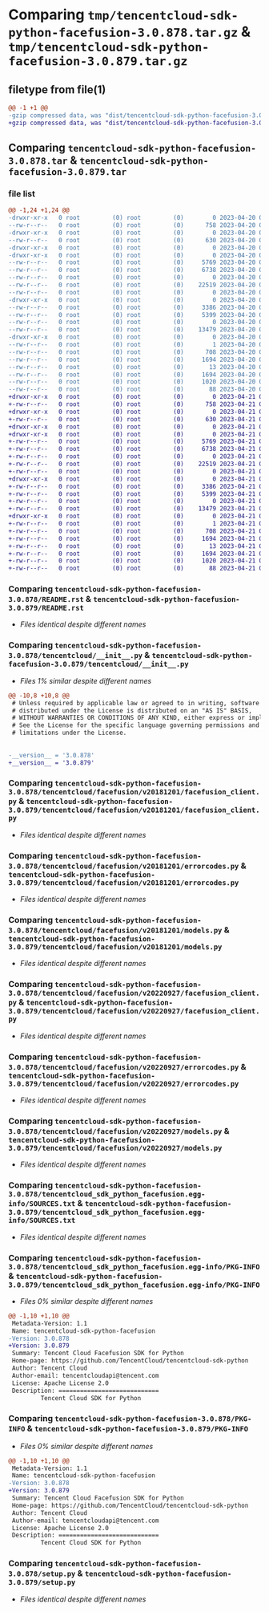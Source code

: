 # Comparing `tmp/tencentcloud-sdk-python-facefusion-3.0.878.tar.gz` & `tmp/tencentcloud-sdk-python-facefusion-3.0.879.tar.gz`

## filetype from file(1)

```diff
@@ -1 +1 @@
-gzip compressed data, was "dist/tencentcloud-sdk-python-facefusion-3.0.878.tar", last modified: Thu Apr 20 00:31:50 2023, max compression
+gzip compressed data, was "dist/tencentcloud-sdk-python-facefusion-3.0.879.tar", last modified: Fri Apr 21 00:45:00 2023, max compression
```

## Comparing `tencentcloud-sdk-python-facefusion-3.0.878.tar` & `tencentcloud-sdk-python-facefusion-3.0.879.tar`

### file list

```diff
@@ -1,24 +1,24 @@
-drwxr-xr-x   0 root         (0) root         (0)        0 2023-04-20 00:31:50.000000 tencentcloud-sdk-python-facefusion-3.0.878/
--rw-r--r--   0 root         (0) root         (0)      758 2023-04-20 00:31:50.000000 tencentcloud-sdk-python-facefusion-3.0.878/README.rst
-drwxr-xr-x   0 root         (0) root         (0)        0 2023-04-20 00:31:50.000000 tencentcloud-sdk-python-facefusion-3.0.878/tencentcloud/
--rw-r--r--   0 root         (0) root         (0)      630 2023-04-20 00:31:50.000000 tencentcloud-sdk-python-facefusion-3.0.878/tencentcloud/__init__.py
-drwxr-xr-x   0 root         (0) root         (0)        0 2023-04-20 00:31:50.000000 tencentcloud-sdk-python-facefusion-3.0.878/tencentcloud/facefusion/
-drwxr-xr-x   0 root         (0) root         (0)        0 2023-04-20 00:31:50.000000 tencentcloud-sdk-python-facefusion-3.0.878/tencentcloud/facefusion/v20181201/
--rw-r--r--   0 root         (0) root         (0)     5769 2023-04-20 00:31:50.000000 tencentcloud-sdk-python-facefusion-3.0.878/tencentcloud/facefusion/v20181201/facefusion_client.py
--rw-r--r--   0 root         (0) root         (0)     6738 2023-04-20 00:31:50.000000 tencentcloud-sdk-python-facefusion-3.0.878/tencentcloud/facefusion/v20181201/errorcodes.py
--rw-r--r--   0 root         (0) root         (0)        0 2023-04-20 00:31:50.000000 tencentcloud-sdk-python-facefusion-3.0.878/tencentcloud/facefusion/v20181201/__init__.py
--rw-r--r--   0 root         (0) root         (0)    22519 2023-04-20 00:31:50.000000 tencentcloud-sdk-python-facefusion-3.0.878/tencentcloud/facefusion/v20181201/models.py
--rw-r--r--   0 root         (0) root         (0)        0 2023-04-20 00:31:50.000000 tencentcloud-sdk-python-facefusion-3.0.878/tencentcloud/facefusion/__init__.py
-drwxr-xr-x   0 root         (0) root         (0)        0 2023-04-20 00:31:50.000000 tencentcloud-sdk-python-facefusion-3.0.878/tencentcloud/facefusion/v20220927/
--rw-r--r--   0 root         (0) root         (0)     3386 2023-04-20 00:31:50.000000 tencentcloud-sdk-python-facefusion-3.0.878/tencentcloud/facefusion/v20220927/facefusion_client.py
--rw-r--r--   0 root         (0) root         (0)     5399 2023-04-20 00:31:50.000000 tencentcloud-sdk-python-facefusion-3.0.878/tencentcloud/facefusion/v20220927/errorcodes.py
--rw-r--r--   0 root         (0) root         (0)        0 2023-04-20 00:31:50.000000 tencentcloud-sdk-python-facefusion-3.0.878/tencentcloud/facefusion/v20220927/__init__.py
--rw-r--r--   0 root         (0) root         (0)    13479 2023-04-20 00:31:50.000000 tencentcloud-sdk-python-facefusion-3.0.878/tencentcloud/facefusion/v20220927/models.py
-drwxr-xr-x   0 root         (0) root         (0)        0 2023-04-20 00:31:50.000000 tencentcloud-sdk-python-facefusion-3.0.878/tencentcloud_sdk_python_facefusion.egg-info/
--rw-r--r--   0 root         (0) root         (0)        1 2023-04-20 00:31:50.000000 tencentcloud-sdk-python-facefusion-3.0.878/tencentcloud_sdk_python_facefusion.egg-info/dependency_links.txt
--rw-r--r--   0 root         (0) root         (0)      708 2023-04-20 00:31:50.000000 tencentcloud-sdk-python-facefusion-3.0.878/tencentcloud_sdk_python_facefusion.egg-info/SOURCES.txt
--rw-r--r--   0 root         (0) root         (0)     1694 2023-04-20 00:31:50.000000 tencentcloud-sdk-python-facefusion-3.0.878/tencentcloud_sdk_python_facefusion.egg-info/PKG-INFO
--rw-r--r--   0 root         (0) root         (0)       13 2023-04-20 00:31:50.000000 tencentcloud-sdk-python-facefusion-3.0.878/tencentcloud_sdk_python_facefusion.egg-info/top_level.txt
--rw-r--r--   0 root         (0) root         (0)     1694 2023-04-20 00:31:50.000000 tencentcloud-sdk-python-facefusion-3.0.878/PKG-INFO
--rw-r--r--   0 root         (0) root         (0)     1020 2023-04-20 00:31:50.000000 tencentcloud-sdk-python-facefusion-3.0.878/setup.py
--rw-r--r--   0 root         (0) root         (0)       88 2023-04-20 00:31:50.000000 tencentcloud-sdk-python-facefusion-3.0.878/setup.cfg
+drwxr-xr-x   0 root         (0) root         (0)        0 2023-04-21 00:45:00.000000 tencentcloud-sdk-python-facefusion-3.0.879/
+-rw-r--r--   0 root         (0) root         (0)      758 2023-04-21 00:44:59.000000 tencentcloud-sdk-python-facefusion-3.0.879/README.rst
+drwxr-xr-x   0 root         (0) root         (0)        0 2023-04-21 00:45:00.000000 tencentcloud-sdk-python-facefusion-3.0.879/tencentcloud/
+-rw-r--r--   0 root         (0) root         (0)      630 2023-04-21 00:44:59.000000 tencentcloud-sdk-python-facefusion-3.0.879/tencentcloud/__init__.py
+drwxr-xr-x   0 root         (0) root         (0)        0 2023-04-21 00:45:00.000000 tencentcloud-sdk-python-facefusion-3.0.879/tencentcloud/facefusion/
+drwxr-xr-x   0 root         (0) root         (0)        0 2023-04-21 00:45:00.000000 tencentcloud-sdk-python-facefusion-3.0.879/tencentcloud/facefusion/v20181201/
+-rw-r--r--   0 root         (0) root         (0)     5769 2023-04-21 00:44:59.000000 tencentcloud-sdk-python-facefusion-3.0.879/tencentcloud/facefusion/v20181201/facefusion_client.py
+-rw-r--r--   0 root         (0) root         (0)     6738 2023-04-21 00:44:59.000000 tencentcloud-sdk-python-facefusion-3.0.879/tencentcloud/facefusion/v20181201/errorcodes.py
+-rw-r--r--   0 root         (0) root         (0)        0 2023-04-21 00:44:59.000000 tencentcloud-sdk-python-facefusion-3.0.879/tencentcloud/facefusion/v20181201/__init__.py
+-rw-r--r--   0 root         (0) root         (0)    22519 2023-04-21 00:44:59.000000 tencentcloud-sdk-python-facefusion-3.0.879/tencentcloud/facefusion/v20181201/models.py
+-rw-r--r--   0 root         (0) root         (0)        0 2023-04-21 00:44:59.000000 tencentcloud-sdk-python-facefusion-3.0.879/tencentcloud/facefusion/__init__.py
+drwxr-xr-x   0 root         (0) root         (0)        0 2023-04-21 00:45:00.000000 tencentcloud-sdk-python-facefusion-3.0.879/tencentcloud/facefusion/v20220927/
+-rw-r--r--   0 root         (0) root         (0)     3386 2023-04-21 00:44:59.000000 tencentcloud-sdk-python-facefusion-3.0.879/tencentcloud/facefusion/v20220927/facefusion_client.py
+-rw-r--r--   0 root         (0) root         (0)     5399 2023-04-21 00:44:59.000000 tencentcloud-sdk-python-facefusion-3.0.879/tencentcloud/facefusion/v20220927/errorcodes.py
+-rw-r--r--   0 root         (0) root         (0)        0 2023-04-21 00:44:59.000000 tencentcloud-sdk-python-facefusion-3.0.879/tencentcloud/facefusion/v20220927/__init__.py
+-rw-r--r--   0 root         (0) root         (0)    13479 2023-04-21 00:44:59.000000 tencentcloud-sdk-python-facefusion-3.0.879/tencentcloud/facefusion/v20220927/models.py
+drwxr-xr-x   0 root         (0) root         (0)        0 2023-04-21 00:45:00.000000 tencentcloud-sdk-python-facefusion-3.0.879/tencentcloud_sdk_python_facefusion.egg-info/
+-rw-r--r--   0 root         (0) root         (0)        1 2023-04-21 00:45:00.000000 tencentcloud-sdk-python-facefusion-3.0.879/tencentcloud_sdk_python_facefusion.egg-info/dependency_links.txt
+-rw-r--r--   0 root         (0) root         (0)      708 2023-04-21 00:45:00.000000 tencentcloud-sdk-python-facefusion-3.0.879/tencentcloud_sdk_python_facefusion.egg-info/SOURCES.txt
+-rw-r--r--   0 root         (0) root         (0)     1694 2023-04-21 00:45:00.000000 tencentcloud-sdk-python-facefusion-3.0.879/tencentcloud_sdk_python_facefusion.egg-info/PKG-INFO
+-rw-r--r--   0 root         (0) root         (0)       13 2023-04-21 00:45:00.000000 tencentcloud-sdk-python-facefusion-3.0.879/tencentcloud_sdk_python_facefusion.egg-info/top_level.txt
+-rw-r--r--   0 root         (0) root         (0)     1694 2023-04-21 00:45:00.000000 tencentcloud-sdk-python-facefusion-3.0.879/PKG-INFO
+-rw-r--r--   0 root         (0) root         (0)     1020 2023-04-21 00:44:59.000000 tencentcloud-sdk-python-facefusion-3.0.879/setup.py
+-rw-r--r--   0 root         (0) root         (0)       88 2023-04-21 00:45:00.000000 tencentcloud-sdk-python-facefusion-3.0.879/setup.cfg
```

### Comparing `tencentcloud-sdk-python-facefusion-3.0.878/README.rst` & `tencentcloud-sdk-python-facefusion-3.0.879/README.rst`

 * *Files identical despite different names*

### Comparing `tencentcloud-sdk-python-facefusion-3.0.878/tencentcloud/__init__.py` & `tencentcloud-sdk-python-facefusion-3.0.879/tencentcloud/__init__.py`

 * *Files 1% similar despite different names*

```diff
@@ -10,8 +10,8 @@
 # Unless required by applicable law or agreed to in writing, software
 # distributed under the License is distributed on an "AS IS" BASIS,
 # WITHOUT WARRANTIES OR CONDITIONS OF ANY KIND, either express or implied.
 # See the License for the specific language governing permissions and
 # limitations under the License.
 
 
-__version__ = '3.0.878'
+__version__ = '3.0.879'
```

### Comparing `tencentcloud-sdk-python-facefusion-3.0.878/tencentcloud/facefusion/v20181201/facefusion_client.py` & `tencentcloud-sdk-python-facefusion-3.0.879/tencentcloud/facefusion/v20181201/facefusion_client.py`

 * *Files identical despite different names*

### Comparing `tencentcloud-sdk-python-facefusion-3.0.878/tencentcloud/facefusion/v20181201/errorcodes.py` & `tencentcloud-sdk-python-facefusion-3.0.879/tencentcloud/facefusion/v20181201/errorcodes.py`

 * *Files identical despite different names*

### Comparing `tencentcloud-sdk-python-facefusion-3.0.878/tencentcloud/facefusion/v20181201/models.py` & `tencentcloud-sdk-python-facefusion-3.0.879/tencentcloud/facefusion/v20181201/models.py`

 * *Files identical despite different names*

### Comparing `tencentcloud-sdk-python-facefusion-3.0.878/tencentcloud/facefusion/v20220927/facefusion_client.py` & `tencentcloud-sdk-python-facefusion-3.0.879/tencentcloud/facefusion/v20220927/facefusion_client.py`

 * *Files identical despite different names*

### Comparing `tencentcloud-sdk-python-facefusion-3.0.878/tencentcloud/facefusion/v20220927/errorcodes.py` & `tencentcloud-sdk-python-facefusion-3.0.879/tencentcloud/facefusion/v20220927/errorcodes.py`

 * *Files identical despite different names*

### Comparing `tencentcloud-sdk-python-facefusion-3.0.878/tencentcloud/facefusion/v20220927/models.py` & `tencentcloud-sdk-python-facefusion-3.0.879/tencentcloud/facefusion/v20220927/models.py`

 * *Files identical despite different names*

### Comparing `tencentcloud-sdk-python-facefusion-3.0.878/tencentcloud_sdk_python_facefusion.egg-info/SOURCES.txt` & `tencentcloud-sdk-python-facefusion-3.0.879/tencentcloud_sdk_python_facefusion.egg-info/SOURCES.txt`

 * *Files identical despite different names*

### Comparing `tencentcloud-sdk-python-facefusion-3.0.878/tencentcloud_sdk_python_facefusion.egg-info/PKG-INFO` & `tencentcloud-sdk-python-facefusion-3.0.879/tencentcloud_sdk_python_facefusion.egg-info/PKG-INFO`

 * *Files 0% similar despite different names*

```diff
@@ -1,10 +1,10 @@
 Metadata-Version: 1.1
 Name: tencentcloud-sdk-python-facefusion
-Version: 3.0.878
+Version: 3.0.879
 Summary: Tencent Cloud Facefusion SDK for Python
 Home-page: https://github.com/TencentCloud/tencentcloud-sdk-python
 Author: Tencent Cloud
 Author-email: tencentcloudapi@tencent.com
 License: Apache License 2.0
 Description: ============================
         Tencent Cloud SDK for Python
```

### Comparing `tencentcloud-sdk-python-facefusion-3.0.878/PKG-INFO` & `tencentcloud-sdk-python-facefusion-3.0.879/PKG-INFO`

 * *Files 0% similar despite different names*

```diff
@@ -1,10 +1,10 @@
 Metadata-Version: 1.1
 Name: tencentcloud-sdk-python-facefusion
-Version: 3.0.878
+Version: 3.0.879
 Summary: Tencent Cloud Facefusion SDK for Python
 Home-page: https://github.com/TencentCloud/tencentcloud-sdk-python
 Author: Tencent Cloud
 Author-email: tencentcloudapi@tencent.com
 License: Apache License 2.0
 Description: ============================
         Tencent Cloud SDK for Python
```

### Comparing `tencentcloud-sdk-python-facefusion-3.0.878/setup.py` & `tencentcloud-sdk-python-facefusion-3.0.879/setup.py`

 * *Files identical despite different names*

